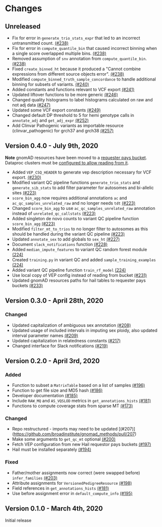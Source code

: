 # Changes

## Unreleased

* Fix for error in `generate_trio_stats_expr` that led to an incorrect untransmitted count. [(#238)](https://github.com/broadinstitute/gnomad_methods/pull/238)
* Fix for error in `compute_quantile_bin` that caused incorrect binning when a single score overlapped multiple bins. [(#238)](https://github.com/broadinstitute/gnomad_methods/pull/238)
* Removed assumption of `snv` annotation from `compute_quantile_bin`. [(#238)](https://github.com/broadinstitute/gnomad_methods/pull/238)
* Fixed `create_binned_ht` because it produced a "Cannot combine expressions from different source objects error". [(#238)](https://github.com/broadinstitute/gnomad_methods/pull/238)
* Modified `compute_binned_truth_sample_concordance` to handle additional binning for subsets of variants. [(#240)](https://github.com/broadinstitute/gnomad_methods/pull/240)
* Added constants and functions relevant to VCF export [(#241)](https://github.com/broadinstitute/gnomad_methods/pull/241)
* Updated liftover functions to be more generic [(#246)](https://github.com/broadinstitute/gnomad_methods/pull/246)
* Changed quality histograms to label histograms calculated on raw and not adj data [(#247)](https://github.com/broadinstitute/gnomad_methods/pull/247)
* Updated some VCF export constants [(#249)](https://github.com/broadinstitute/gnomad_methods/pull/249)
* Changed default DP threshold to 5 for hemi genotype calls in `annotate_adj` and `get_adj_expr` [(#252)](https://github.com/broadinstitute/gnomad_methods/pull/252)
* Add Clinvar Pathogenic variants as importable resource (clinvar_pathogenic) for grch37 and grch38 [(#257)](https://github.com/broadinstitute/gnomad_methods/pull/257)

## Version 0.4.0 - July 9th, 2020

**Note** gnomAD resources have been moved to a [requester pays bucket](https://cloud.google.com/storage/docs/requester-pays).
Dataproc clusters must be [configured to allow reading from it](https://hail.is/docs/0.2/cloud/google_cloud.html#requester-pays).

* Added `VEP_CSQ_HEADER` to generate vep description necessary for VCF export. [(#230)](https://github.com/broadinstitute/gnomad_methods/pull/230)
* Modified variant QC pipeline functions `generate_trio_stats` and `generate_sib_stats` to add filter parameter for autosomes and bi-allelic sites [(#223)](https://github.com/broadinstitute/gnomad_methods/pull/223)
* `score_bin_agg` now requires additional annotations `ac` and `ac_qc_samples_unrelated_raw` and no longer needs `tdt` [(#223)](https://github.com/broadinstitute/gnomad_methods/pull/223) 
* Changed `score_bin_agg` to use `ac_qc_samples_unrelated_raw` annotation instead of `unrelated_qc_callstats` [(#223)](https://github.com/broadinstitute/gnomad_methods/pull/223) 
* Added singleton de novo counts to variant QC pipeline function `score_bin_agg` [(#223)](https://github.com/broadinstitute/gnomad_methods/pull/223) 
* Modified `filter_mt_to_trios` to no longer filter to autosomes as this should be handled during the variant QC pipeline [(#223)](https://github.com/broadinstitute/gnomad_methods/pull/223) 
* Updated `annotate_sex` to add globals to `sex_ht` [(#227)](https://github.com/broadinstitute/gnomad_methods/pull/227)
* Document `slack_notifications` function [(#228)](https://github.com/broadinstitute/gnomad_methods/pull/228)
* Added `median_impute_features` to variant QC random forest module [(224)](https://github.com/broadinstitute/gnomad_methods/pull/224)
* Created `training.py` in variant QC and added `sample_training_examples` [(224)](https://github.com/broadinstitute/gnomad_methods/pull/224)
* Added variant QC pipeline function `train_rf_model` [(224)](https://github.com/broadinstitute/gnomad_methods/pull/224)
* Use local copy of VEP config instead of reading from bucket [(#231)](https://github.com/broadinstitute/gnomad_methods/pull/231)
* Updated gnomAD resources paths for hail tables to requester pays buckets [(#233)](https://github.com/broadinstitute/gnomad_methods/pull/233)

## Version 0.3.0 - April 28th, 2020

### Changed

* Updated capitalization of ambiguous sex annotation [(#208)](https://github.com/broadinstitute/gnomad_methods/pull/208)
* Updated usage of included intervals in imputing sex ploidy, also updated interval parameter names [(#209)](https://github.com/broadinstitute/gnomad_methods/pull/209)
* Updated capitalization in relatedness constants [(#217)](https://github.com/broadinstitute/gnomad_methods/pull/217)
* Changed interface for Slack notifications [(#219)](https://github.com/broadinstitute/gnomad_methods/pull/219)

## Version 0.2.0 - April 3rd, 2020

### Added 

* Function to subset a `MatrixTable` based on a list of samples [(#196)](https://github.com/broadinstitute/gnomad_methods/pull/196)
* Function to get file size and MD5 hash [(#186)](https://github.com/broadinstitute/gnomad_methods/pull/186)
* Developer documentation [(#185)](https://github.com/broadinstitute/gnomad_methods/pull/185)
* Include `RAW_MQ` and `AS_VQSLOD` metrics in `get_annotations_hists` [(#181)](https://github.com/broadinstitute/gnomad_methods/pull/181)
* Functions to compute coverage stats from sparse MT [(#173)](https://github.com/broadinstitute/gnomad_methods/pull/173)

### Changed

* Repo restructured - imports may need to be updated [(#207)] (https://github.com/broadinstitute/gnomad_methods/pull/207)
* Make some arguments to `get_qc_mt` optional [(#200)](https://github.com/broadinstitute/gnomad_methods/pull/200)
* Fetch VEP configuration from new Hail requestor pays buckets [(#197)](https://github.com/broadinstitute/gnomad_methods/pull/197)
* Hail must be installed separately [(#194)](https://github.com/broadinstitute/gnomad_methods/pull/194)

### Fixed

* Father/mother assignments now correct (were swapped before) `infer_families` [(#203)](https://github.com/broadinstitute/gnomad_methods/pull/203)
* Attribute assignments for `VersionedPedigreeResource` [(#198)](https://github.com/broadinstitute/gnomad_methods/pull/198)
* Field references in `get_annotations_hists` [(#181)](https://github.com/broadinstitute/gnomad_methods/pull/181)
* Use before assignment error in `default_compute_info` [(#195)](https://github.com/broadinstitute/gnomad_methods/pull/195)

## Version 0.1.0 - March 4th, 2020

Initial release

